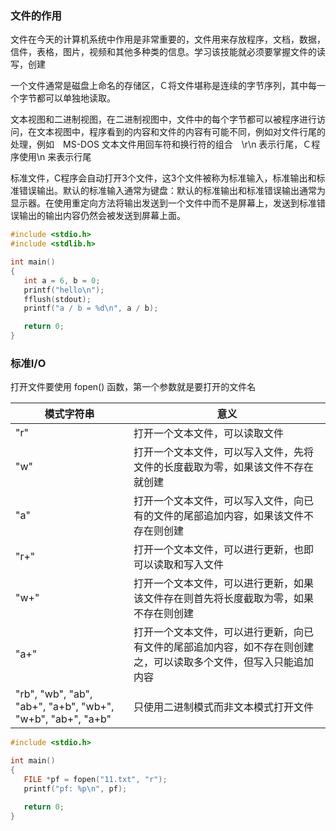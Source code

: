 
### 文件的作用

文件在今天的计算机系统中作用是非常重要的，文件用来存放程序，文档，数据，信件，表格，图片，视频和其他多种类的信息。学习该技能就必须要掌握文件的读写，创建

一个文件通常是磁盘上命名的存储区，Ｃ将文件堪称是连续的字节序列，其中每一个字节都可以单独地读取。

文本视图和二进制视图，在二进制视图中，文件中的每个字节都可以被程序进行访问，在文本视图中，程序看到的内容和文件的内容有可能不同，例如对文件行尾的处理，例如　MS-DOS 文本文件用回车符和换行符的组合　\r\n 表示行尾，Ｃ程序使用\n 来表示行尾

标准文件，C程序会自动打开3个文件，这3个文件被称为标准输入，标准输出和标准错误输出。默认的标准输入通常为键盘：默认的标准输出和标准错误输出通常为显示器。在使用重定向方法将输出发送到一个文件中而不是屏幕上，发送到标准错误输出的输出内容仍然会被发送到屏幕上面。

```c
#include <stdio.h>
#include <stdlib.h>

int main()
{
   int a = 6, b = 0;
   printf("hello\n");
   fflush(stdout);
   printf("a / b = %d\n", a / b);

   return 0;
}
```

### 标准I/O

打开文件要使用 fopen() 函数，第一个参数就是要打开的文件名

| 模式字符串 | 意义 |
|-----------|------|
| "r"       | 打开一个文本文件，可以读取文件 |
| "w"       | 打开一个文本文件，可以写入文件，先将文件的长度截取为零，如果该文件不存在就创建 |
| "a"       | 打开一个文本文件，可以写入文件，向已有的文件的尾部追加内容，如果该文件不存在则创建 |
| "r+"      | 打开一个文本文件，可以进行更新，也即可以读取和写入文件 |
| "w+"      | 打开一个文本文件，可以进行更新，如果该文件存在则首先将长度截取为零，如果不存在则创建 |
| "a+"      | 打开一个文本文件，可以进行更新，向已有文件的尾部追加内容，如不存在则创建之，可以读取多个文件，但写入只能追加内容 |
| "rb", "wb", "ab", "ab+", "a+b", "wb+", "w+b", "ab+", "a+b" | 只使用二进制模式而非文本模式打开文件 |


```c
#include <stdio.h>

int main()
{
   FILE *pf = fopen("11.txt", "r");
   printf("pf: %p\n", pf);

   return 0;
}
```
